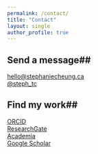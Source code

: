 ```yaml
---
permalink: /contact/
title: "Contact"
layout: single
author_profile: true
---
```



## Send a message##
<a href="mailto:hello@stephaniecheung.ca">
  <i class="fa fa-fw fa-envelope-square" aria-hidden="true"></i>hello@stephaniecheung.ca
</a>
<br>
<a href="https://twitter.com/{{ author.twitter }}">
  <i class="fa fa-fw fa-twitter" aria-hidden="true"></i>@steph_tc
</a>

## Find my work##
  <a href="http://orcid.org/{{ site.orcid.username }}"><i class="ai ai-orcid fa-fw" aria-hidden="true"></i>ORCID</a>
  <br>
  <a href="http://www.researchgate.net/profile/{{ site.researchgate.username }}"><i class="ai ai-researchgate fa-fw" aria-hidden="true"></i>ResearchGate</a>
  <br>
  <a href="http://utoronto.academia.edu/StephanieCheung"><i class="ai ai-academia fa-fw" aria-hidden="true"></i>Academia</a>
  <br>
  <a href="http://scholar.google.ca/citations?user={{ site.gscholar.username }}"><i class="ai ai-google-scholar fa-fw" aria-hidden="true"></i>Google Scholar</a>
